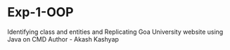 # Exp-1-OOP
Identifying class and entities and Replicating Goa University website using Java on CMD
Author - Akash Kashyap

